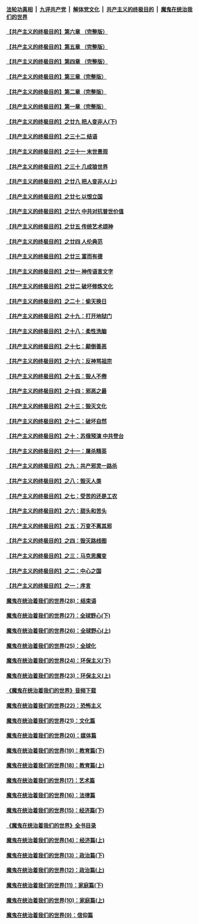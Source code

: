 ####  [法轮功真相](../../../../basic/blob/master/README.md?t=05291931) &nbsp;|&nbsp; [九评共产党](../../../../9ping.md/blob/master/README.md?t=05291931) &nbsp;|&nbsp; [解体党文化](../../../../jtdwh.md/blob/master/README.md?t=05291931)  &nbsp;|&nbsp; [共产主义的终极目的](../../../../gczydzjmd.md/blob/master/README.md?t=05291931) &nbsp;|&nbsp; [魔鬼在统治我们的世界](../../../../mgztzwmdsj.md/blob/master/README.md?t=05291931) 

#### [【共产主义的终极目的】第六章 （完整版）](../pages/nsc422/n11428913.md?t=05291931) 

#### [【共产主义的终极目的】第五章 （完整版）](../pages/nsc422/n11428912.md?t=05291931) 

#### [【共产主义的终极目的】第四章 （完整版）](../pages/nsc422/n11428907.md?t=05291931) 

#### [【共产主义的终极目的】第三章（完整版）](../pages/nsc422/n11428848.md?t=05291931) 

#### [【共产主义的终极目的】第二章（完整版）](../pages/nsc422/n11428831.md?t=05291931) 

#### [【共产主义的终极目的】第一章（完整版）](../pages/nsc422/n11417651.md?t=05291931) 

#### [【共产主义的终极目的】之廿九 把人变非人(下)](../pages/nsc422/n11344140.md?t=05291931) 

#### [【共产主义的终极目的】之三十二 结语](../pages/nsc422/n11360535.md?t=05291931) 

#### [【共产主义的终极目的】之三十一 末世景观](../pages/nsc422/n11351129.md?t=05291931) 

#### [【共产主义的终极目的】之三十 几成狼世界](../pages/nsc422/n11348280.md?t=05291931) 

#### [【共产主义的终极目的】之廿八 把人变非人(上)](../pages/nsc422/n11340492.md?t=05291931) 

#### [【共产主义的终极目的】之廿七 以恨立国](../pages/nsc422/n11336944.md?t=05291931) 

#### [【共产主义的终极目的】之廿六 中共对抗普世价值](../pages/nsc422/n11324785.md?t=05291931) 

#### [【共产主义的终极目的】之廿五 传统艺术颂神](../pages/nsc422/n11296396.md?t=05291931) 

#### [【共产主义的终极目的】之廿四 人伦典范](../pages/nsc422/n11296397.md?t=05291931) 

#### [【共产主义的终极目的】之廿三 富而有德](../pages/nsc422/n11283598.md?t=05291931) 

#### [【共产主义的终极目的】之廿一 神传语言文字](../pages/nsc422/n11263265.md?t=05291931) 

#### [【共产主义的终极目的】之廿二 破坏修炼文化](../pages/nsc422/n11245728.md?t=05291931) 

#### [【共产主义的终极目的】之二十：偷天换日](../pages/nsc422/n11238846.md?t=05291931) 

#### [【共产主义的终极目的】之十九：打开地狱门](../pages/nsc422/n11206376.md?t=05291931) 

#### [【共产主义的终极目的】之十八：柔性洗脑](../pages/nsc422/n11199994.md?t=05291931) 

#### [【共产主义的终极目的】之十七：颠倒善恶](../pages/nsc422/n11179782.md?t=05291931) 

#### [【共产主义的终极目的】之十六：反神骂祖宗](../pages/nsc422/n11166798.md?t=05291931) 

#### [【共产主义的终极目的】之十五：毁人不倦](../pages/nsc422/n11166792.md?t=05291931) 

#### [【共产主义的终极目的】之十四：邪恶之最](../pages/nsc422/n11150249.md?t=05291931) 

#### [【共产主义的终极目的】之十三：毁灭文化](../pages/nsc422/n11135227.md?t=05291931) 

#### [【共产主义的终极目的】之十二：破坏自然](../pages/nsc422/n11135214.md?t=05291931) 

#### [【共产主义的终极目的】之十：苏俄预演 中共登台](../pages/nsc422/n11118424.md?t=05291931) 

#### [【共产主义的终极目的】之十一：屠杀精英](../pages/nsc422/n11118442.md?t=05291931) 

#### [【共产主义的终极目的】之九：共产邪灵一路杀](../pages/nsc422/n11114139.md?t=05291931) 

#### [【共产主义的终极目的】之八：毁灭人类](../pages/nsc422/n11108503.md?t=05291931) 

#### [【共产主义的终极目的】之七：受苦的还是工农](../pages/nsc422/n11101809.md?t=05291931) 

#### [【共产主义的终极目的】之六：甜头和苦头](../pages/nsc422/n11096971.md?t=05291931) 

#### [【共产主义的终极目的】之五：万变不离其邪](../pages/nsc422/n11091285.md?t=05291931) 

#### [【共产主义的终极目的】之四：毁灭路线图](../pages/nsc422/n11086284.md?t=05291931) 

#### [【共产主义的终极目的】之三：马克思魔变](../pages/nsc422/n11061941.md?t=05291931) 

#### [【共产主义的终极目的】之二：中心之国](../pages/nsc422/n11047728.md?t=05291931) 

#### [【共产主义的终极目的】之一：序言](../pages/nsc422/n11086077.md?t=05291931) 

#### [魔鬼在统治着我们的世界(28)：结束语](../pages/nsc422/n10936246.md?t=05291931) 

#### [魔鬼在统治着我们的世界(27)：全球野心(下)](../pages/nsc422/n10928319.md?t=05291931) 

#### [魔鬼在统治着我们的世界(26)：全球野心(上)](../pages/nsc422/n10900318.md?t=05291931) 

#### [魔鬼在统治着我们的世界(25)：全球化](../pages/nsc422/n10788205.md?t=05291931) 

#### [魔鬼在统治着我们的世界(24)：环保主义(下)](../pages/nsc422/n10695307.md?t=05291931) 

#### [魔鬼在统治着我们的世界(23)：环保主义(上)](../pages/nsc422/n10688613.md?t=05291931) 

#### [《魔鬼在统治着我们的世界》音频下载](../pages/nsc422/n10635553.md?t=05291931) 

#### [魔鬼在统治着我们的世界(22)：恐怖主义](../pages/nsc422/n10614727.md?t=05291931) 

#### [魔鬼在统治着我们的世界(21)：文化篇](../pages/nsc422/n10597706.md?t=05291931) 

#### [魔鬼在统治着我们的世界(20)：媒体篇](../pages/nsc422/n10586579.md?t=05291931) 

#### [魔鬼在统治着我们的世界(19)：教育篇(下)](../pages/nsc422/n10564808.md?t=05291931) 

#### [魔鬼在统治着我们的世界(18)：教育篇(上)](../pages/nsc422/n10526970.md?t=05291931) 

#### [魔鬼在统治着我们的世界(17)：艺术篇](../pages/nsc422/n10499093.md?t=05291931) 

#### [魔鬼在统治着我们的世界(16)：法律篇](../pages/nsc422/n10485969.md?t=05291931) 

#### [魔鬼在统治着我们的世界(15)：经济篇(下)](../pages/nsc422/n10469975.md?t=05291931) 

#### [《魔鬼在统治着我们的世界》全书目录](../pages/nsc422/n10464261.md?t=05291931) 

#### [魔鬼在统治着我们的世界(14)：经济篇(上)](../pages/nsc422/n10457370.md?t=05291931) 

#### [魔鬼在统治着我们的世界(13)：政治篇(下)](../pages/nsc422/n10448270.md?t=05291931) 

#### [魔鬼在统治着我们的世界(12)：政治篇(上)](../pages/nsc422/n10444576.md?t=05291931) 

#### [魔鬼在统治着我们的世界(11)：家庭篇(下)](../pages/nsc422/n10440961.md?t=05291931) 

#### [魔鬼在统治着我们的世界(10)：家庭篇(上)](../pages/nsc422/n10435448.md?t=05291931) 

#### [魔鬼在统治着我们的世界(9)：信仰篇](../pages/nsc422/n10432159.md?t=05291931) 

